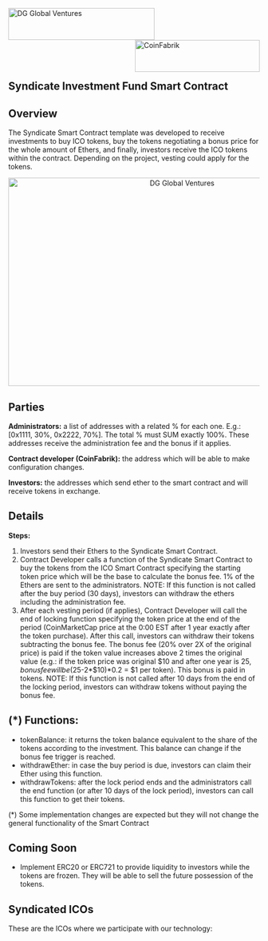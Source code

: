 <img src="https://github.com/dggventures/syndicate/blob/master/images/dg-global-ventures.png" 
alt="DG Global Ventures" width="293" height="64" border="0" align="left"/>
<img src="https://github.com/dggventures/syndicate/blob/master/images/coinfabrik.png" 
alt="CoinFabrik" width="250" height="64" border="0" align="right" />
<br>
</br>
<br>
</br>
<br>
</br>
## Syndicate Investment Fund Smart Contract

## Overview
The Syndicate Smart Contract template was developed to receive investments to buy ICO tokens, buy the tokens negotiating a bonus price for the whole amount of Ethers, and finally, investors receive the ICO tokens within the contract. Depending on the project, vesting could apply for the tokens.
  
<p align="center">
<img src="https://github.com/dggventures/syndicate/blob/master/images/syndicate-workflow.png" 
alt="DG Global Ventures" width="681" height="417" border="0" align="center" margin-left="10%" />
</p>


## Parties
**Administrators:** a list of addresses with a related % for each one. E.g.: [0x1111, 30%, 0x2222, 70%]. The total % must SUM exactly 100%. These addresses receive the administration fee and the bonus if it applies.

**Contract developer (CoinFabrik):** the address which will be able to make configuration changes.

**Investors:** the addresses which send ether to the smart contract and will receive tokens in exchange.

## Details

**Steps:**
1) Investors send their Ethers to the Syndicate Smart Contract.
2) Contract Developer calls a function of the Syndicate Smart Contract to buy the tokens from the ICO Smart Contract specifying the starting token price which will be the base to calculate the bonus fee. 1% of the Ethers are sent to the administrators. 
NOTE: If this function is not called after the buy period (30 days), investors can withdraw the ethers including the administration fee.
3) After each vesting period (if applies), Contract Developer will call the end of locking function specifying the token price at the end of the period (CoinMarketCap price at the 0:00 EST after 1 year exactly after the token purchase). After this call, investors can withdraw their tokens subtracting the bonus fee. The bonus fee (20% over 2X of the original price) is paid if the token value increases above 2 times the original value (e.g.: if the token price was original $10 and after one year is $25, bonus fee will be ($25-2*$10)*0.2 = $1 per token). This bonus is paid in tokens. 
NOTE: If this function is not called after 10 days from the end of the locking period, investors can withdraw tokens without paying the bonus fee. 

## (*) Functions:
- tokenBalance: it returns the token balance equivalent to the share of the tokens according to the investment. This balance can change if the bonus fee trigger is reached. 
- withdrawEther: in case the buy period is due, investors can claim their Ether using this function.
- withdrawTokens: after the lock period ends and the administrators call the end function (or after 10 days of the lock period), investors can call this function to get their tokens.

(*) Some implementation changes are expected but they will not change the general functionality of the Smart Contract

## Coming Soon

- Implement ERC20 or ERC721 to provide liquidity to investors while the tokens are frozen. They will be able to sell the future possession of the tokens.

## Syndicated ICOs

These are the ICOs where we participate with our technology:


